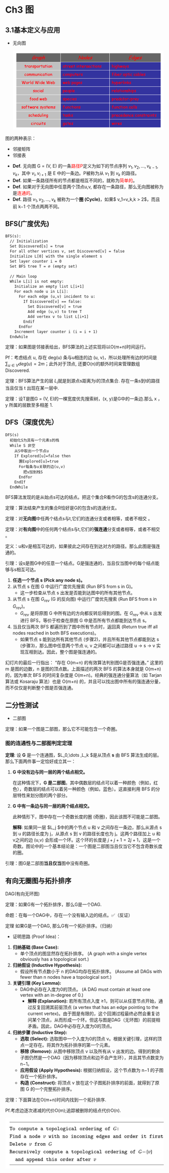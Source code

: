 # Ch3 图

## 3.1基本定义与应用

- 无向图

  <img src="./assert/image-20250528212757470.png" alt="image-2025052821275740" style="zoom:80%;" />

图的两种表示：

- 邻接矩阵
- 邻接表

* **Def.** 无向图 G = (V, E) 的一条<font color="red">路径P</font>定义为如下的节点序列 $v_1, v_2, \dots, v_{k-1}, v_k$，其中 $v_i, v_{i+1}$ 是 E 中的一条边。P被称为从 $v_1$ 到 $v_k$ 的路径。
* **Def.** 如果一条路径所有的节点都是相互不同的，就称为<font color="red">简单的</font>。
* **Def.** 如果对于无向图中任意两个顶点u,v, 都存在一条路径，那么无向图被称为是<font color="red">连通的</font>。
* **Def.** 路径 $v_1,v_2,\dots,v_k$ 被称为一个**圈 (Cycle)**，如果$ v_1=v_k$,$k > 2$，而且前 k−1 个顶点两两不同。

## BFS(广度优先)

```
BFS(s):
  // Initialization
  Set Discovered[s] = true
  For all other vertices v, set Discovered[v] = false
  Initialize L[0] with the single element s
  Set layer counter i = 0
  Set BFS tree T = ∅ (empty set)

  // Main loop
  While L[i] is not empty:
    Initialize an empty list L[i+1]
    For each node u in L[i]:
      For each edge (u,v) incident to u:
        If Discovered[v] == false:
          Set Discovered[v] = true
          Add edge (u,v) to tree T
          Add vertex v to list L[i+1]
        Endif
      Endfor
    Increment layer counter i (i = i + 1)
  Endwhile
```

定理：如果图是邻接表给出，BFS算法的上述实现将以O(m+n)时间运行。

Pf：考虑结点 u, 存在 deg(u) 条与u相连的边 (u, v)，所以处理所有边的时间是 $\sum_{u \in V}  deg(u) = 2m$；此外对于顶点, 还要O(n)的额外时间来管理数组Discovered.

定理：BFS算法产生的层 $L_i$​ 就是到源点s距离为i的顶点集合. 存在一条s到t的路径当且仅当 t 出现在某一层中.

定理：设T是图G = (V, E)的一棵宽度优先搜索树，(x, y)是G中的一条边.那么 x ， y 所属的层数至多相差 1.

## DFS（深度优先）

```
DFS(s)
  初始化S为具有一个元素s的栈
  While S 非空
    从S中取出一个节点u
    If Explored[u]=false then
      置Explored[u]=true
      For每条与u关联的边(u,v)
        把v加到栈S
      Endfor 
    EndIf
  EndWhile
```

BFS算法发现的是从始点s可达的结点。把这个集合R看作G的包含s的连通分支。

定理：算法结束产生的集合R恰好是G的包含s的连通分支。

定理：对**无向图**中任两个结点s与t,它们的连通分支或者相等，或者不相交 。

定理：对**有向图**中的任何两个结点s与t,它们的**强连通**分支或者相等，或者不相交 。

定义：u和v是相互可达的，如果彼此之间存在到达对方的路径。那么此图是强连通的。

引理：设s是图G中的任意一个结点。G是强连通的，当且仅当图中的每个结点能够与s相互可达。

1. **任选一个节点 s (Pick any node s)。**
2. 从节点 s 在图 G 中运行广度优先搜索 (Run BFS from s in G)。
   - 这一步检查从节点 s 出发是否能到达图中的所有其他节点。
3. 从节点 s 在图 $G_{rev}$ (G 的反向图) 中运行广度优先搜索 (Run BFS from s in  $G_{rev}$)。
   -  $G_{rev}$ 是将原图 G 中所有边的方向都反转后得到的图。在  $G_{rev}$ 中从 s 出发进行 BFS，等价于检查在原图 G 中是否所有节点都能到达节点 s。
4. 当且仅当两次 BFS 都遍历到了图中所有节点时，返回真 (Return true iff all nodes reached in both BFS executions)。
   - 如果节点 s 能到达所有其他节点 (步骤2)，并且所有其他节点都能到达 s (步骤3)，那么图中任意两个节点 u, v 之间都可以通过路径 u → s → v 实现互相到达。因此，整个图是强连通的。

幻灯片的最后一行指出： “存在 O(m+n) 的有效算法判别图G是否强连通。” 这里的 m 是图的边数，n 是图的顶点数。上面描述的两次 BFS 的算法本身就是 O(m+n) 的，因为单次 BFS 的时间复杂度是 O(m+n)。经典的强连通分量算法（如 Tarjan 算法或 Kosaraju 算法）也是 O(m+n) 的，并且可以找出图中所有的强连通分量，而不仅仅是判断整个图是否强连通。

## 二分性测试

- 二部图

定理：如果一个图是二部图，那么它不可能包含一个奇圈。

### 图的连通性与二部图判定定理

**定理**: 设 **G** 是一个连通图，$L_0,\dots ,L_k $是从顶点 **s** 由 BFS 算法生成的层。那么下面两件事一定恰好成立其一：

1. **G 中没有边与同一层的两个结点相交。**

   在这种情况下，**G 是二部图**。其中偶数层的结点可以着一种颜色（例如，红色），奇数层的结点可以着另一种颜色（例如，蓝色）。这直接利用 BFS 的分层特性来划分图的两个部分。

2. **G 中有一条边与同一层的两个结点相交。**

   此种情形下，图中存在一个奇数长度的圈 (奇圈)，因此该图不可能是二部图。

   **解释**: 如果同一层 $L_j $中的两个节点 u 和 v 之间存在一条边，那么从源点 s 到 u 的路径长度为 j，从源点 s 到 v 的路径长度也为 j。这两个路径加上 u 和 v之间的边 (u,v) 会形成一个环。这个环的长度是 $j+j+1=2j+1$，这是一个奇数。图论中的一个基本结论是：一个图是二部图当且仅当它不包含奇数长度的圈。

引理：图G是二部图**当且仅当**图中没有奇圈。

## 有向无圈图与拓扑排序

DAG(有向无环图)

定理：如果G有一个拓扑排序，那么G是一个DAG.

命题：在每一个DAG中，存在一个没有输入边的结点。✅（反证）

定理 如果G是一个DAG, 那么G有一个拓扑排序。（归纳）

- 证明思路 (Proof Idea)：

1. **归纳基础 (Base Case):**
   - 单个顶点的图显然存在拓扑排序。 (A graph with a single vertex obviously has a topological sort.)
2. **归纳假设 (Inductive Hypothesis):**
   - 假设所有节点数小于 n 的DAG均存在拓扑排序。 (Assume all DAGs with fewer than n nodes have a topological sort.)
3. **关键引理 (Key Lemma):**
   - DAG中必存在入度为0的顶点。 (A DAG must contain at least one vertex with an in-degree of 0.)
     - **解释 (Explanation):** 若所有顶点入度 ≥1，则可以从任意节点开始，通过反复回溯其前驱顶点 (a vertex that has an edge pointing to the current vertex)。由于图是有限的，这个回溯过程最终必然会重复访问某个顶点，从而形成一个环。但这与图是DAG（无环图）的前提相矛盾。因此，DAG中必存在入度为0的顶点。
4. **归纳步骤 (Inductive Step):**
   - **选取 (Select):** 选取图中一个入度为0的顶点 v。根据关键引理，这样的顶点一定存在。将其作为拓扑排序的第一个元素。
   - **移除 (Remove):** 从图中移除顶点 v 以及所有从 v 出发的边。得到的剩余子图仍然是一个DAG（因为移除顶点和边不会产生环），并且其节点数变为 n−1。
   - **应用假设 (Apply Hypothesis):** 根据归纳假设，这个节点数为 n−1 的子图存在一个拓扑排序。
   - **构造 (Construct):** 将顶点 v 放在这个子图拓扑排序的前面，就得到了原图 G 的一个完整拓扑排序。

定理：下面算法在O(m+n)时间内找到一个拓扑排序.

Pf.考虑边逐次递减的代价O(m);追踪被删除的结点代价O(n).

<img src="./assert/image-20250528222650905.png" alt="image-20250528222650905" style="zoom:80%;" />